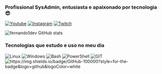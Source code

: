 ### Profissional SysAdmin, entusiasta e apaixonado por tecnologia 😎


[![Youtube](https://img.shields.io/badge/YouTube-FF0000?style=for-the-badge&logo=youtube&logoColor=white)](https://youtube.com/@fernandotech.space.oficial)
[![Instagram](https://img.shields.io/badge/Instagram-E4405F?style=for-the-badge&logo=instagram&logoColor=white)](https://instagram.com/fernandotech.space)
[![Twitch](https://img.shields.io/badge/LinkedIn-0077B5?style=for-the-badge&logo=linkedin&logoColor=white)](https://www.linkedin.com/in/fernando-henrique-almeida-machado/)

![fernando1dev GitHub stats](https://github-readme-stats.vercel.app/api?username=fernando1dev&show_icons=true&theme=dracula&count_private=true)

### Tecnologias que estudo e uso no meu dia
<div style="display: inline_block">
  <img align="center" alt="Linux" src="https://img.shields.io/badge/Linux-FCC624?style=for-the-badge&logo=linux&logoColor=black" />
  <img align="center" alt="Windows" src="https://img.shields.io/badge/Windows-0078D6?style=for-the-badge&logo=windows&logoColor=white" />
  <img align="center" alt="Bash" src="https://img.shields.io/badge/GNU%20Bash-4EAA25?style=for-the-badge&logo=GNU%20Bash&logoColor=white" />
  <img align="center" alt="PowerShell" src="https://img.shields.io/badge/powershell-5391FE?style=for-the-badge&logo=powershell&logoColor=white" />
  <img align="center" alt="GIT" src="https://img.shields.io/badge/GIT-E44C30?style=for-the-badge&logo=git&logoColor=white" />
  <img align="center" alt="https://img.shields.io/badge/GitHub-100000?style=for-the-badge&logo=github&logoColor=white" />

</div><br/>
